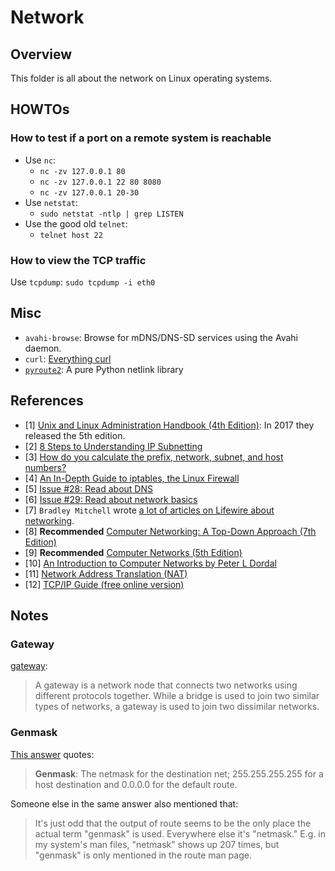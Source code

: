 # Network

## Overview

This folder is all about the network on Linux operating systems.

## HOWTOs

### How to test if a port on a remote system is reachable

- Use `nc`:
  - `nc -zv 127.0.0.1 80`
  - `nc -zv 127.0.0.1 22 80 8080`
  - `nc -zv 127.0.0.1 20-30`
- Use `netstat`:
  - `sudo netstat -ntlp | grep LISTEN`
- Use the good old `telnet`:
  - `telnet host 22`

### How to view the TCP traffic

Use `tcpdump`: `sudo tcpdump -i eth0`

## Misc

- `avahi-browse`: Browse for mDNS/DNS-SD services using the Avahi daemon.
- `curl`: [Everything curl](https://ec.haxx.se/)
- [`pyroute2`](https://pypi.org/project/pyroute2/): A pure Python netlink library

## References

- [1] [Unix and Linux Administration Handbook (4th Edition)](https://www.amazon.com/UNIX-Linux-System-Administration-Handbook/dp/0131480057): In 2017 they released the 5th edition.
- [2] [8 Steps to Understanding IP Subnetting](https://www.techopedia.com/6/28587/internet/8-steps-to-understanding-ip-subnetting)
- [3] [How do you calculate the prefix, network, subnet, and host numbers?](https://networkengineering.stackexchange.com/questions/7106/how-do-you-calculate-the-prefix-network-subnet-and-host-numbers)
- [4] [An In-Depth Guide to iptables, the Linux Firewall](https://www.booleanworld.com/depth-guide-iptables-linux-firewall/)
- [5] [Issue #28: Read about DNS](https://github.com/yaobinwen/robin_on_rails/issues/28)
- [6] [Issue #29: Read about network basics](https://github.com/yaobinwen/robin_on_rails/issues/29)
- [7] `Bradley Mitchell` wrote [a lot of articles on Lifewire about networking](https://www.lifewire.com/bradley-mitchell-816228).
- [8] **Recommended** [Computer Networking: A Top-Down Approach (7th Edition)](https://www.amazon.com/Computer-Networking-Top-Down-Approach-7th/dp/0133594149)
- [9] **Recommended** [Computer Networks (5th Edition)](https://www.amazon.com/Computer-Networks-5th-Andrew-Tanenbaum/dp/0132126958)
- [10] [An Introduction to Computer Networks by Peter L Dordal](https://intronetworks.cs.luc.edu/)
- [11] [Network Address Translation (NAT)](https://www.practicalnetworking.net/series/nat/nat/)
- [12] [TCP/IP Guide (free online version)](http://tcpipguide.com/free/index.htm)

## Notes

### Gateway

[gateway](https://internetofthingsagenda.techtarget.com/definition/gateway):

> A gateway is a network node that connects two networks using different protocols together. While a bridge is used to join two similar types of networks, a gateway is used to join two dissimilar networks.

### Genmask

[This answer](https://serverfault.com/a/696992/125167) quotes:

> **Genmask**: The netmask for the destination net; 255.255.255.255 for a host destination and 0.0.0.0 for the default route.

Someone else in the same answer also mentioned that:

> It's just odd that the output of route seems to be the only place the actual term "genmask" is used. Everywhere else it's "netmask." E.g. in my system's man files, "netmask" shows up 207 times, but "genmask" is only mentioned in the route man page.

